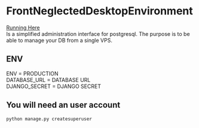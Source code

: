 # FrontNeglectedDesktopEnvironment  
[Running Here](https://frontneglecteddesktopenvironment.cgifl300.repl.co/)  
Is a simplified administration interface for postgresql. The purpose is to be able to manage your DB from a single VPS.  
## ENV  
ENV = PRODUCTION  
DATABASE_URL = DATABASE URL  
DJANGO_SECRET = DJANGO SECRET  
## You will need an user account  
```python
python manage.py createsuperuser
```  
